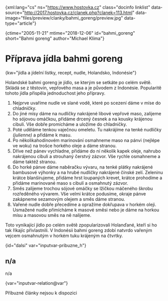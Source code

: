
{xml:lang="cs" ns="https://www.hostovka.cz" class="docinfo linklist" data-source="http://2017.hostovka.cz/clanek.php?clanek=113.html" data-image="files/preview/clanky/bahmi_goreng/preview.jpg" data-type="article"}

{ctime="2005-11-21" mtime="2018-12-06" id="bahmi_goreng" short="Bahmi goreng" author="Michael Klíma"}

# Příprava jídla bahmi goreng

<!-- generated attribute kw by user_updatekw.sh on 2020-07-05, do not edit -->

{kw="jídla a jídelní lístky, recept, nudle, Holandsko, Indonésie"}

Holandské bahmi goreng je jídlo, se kterým se setkáte po celém světě. Skládá se z těstovin, vepřového masa a je původem z Indonésie. Popularitě tohoto jídla přispěla jednoduchost jeho přípravy.

  1. Nejprve uvaříme nudle ve slané vodě, které po scezení dáme v míse do chladničky.
  2. Do jiné mísy dáme na nudličky nakrájené libové vepřové maso, zalijeme ho sójovou omáčkou, přidáme drcený česnek a na kousky krájenou cibuli. Vše dobře promícháme a uložíme do chladničky.
  3. Poté uděláme tenkou vaječnou omeletu. Tu nakrájíme na tenké nudličky _(julienne)_ a přidáme k masu.
  4. Po několikahodinovém marinování osmahneme maso na pánvi (nejlépe ve woku) na trošce horkého oleje a dáme stranou.
  5. Dříve než pánev vychladne, přidáme do ní několik kapek oleje, nahrubo nakrájenou cibuli a strouhaný čerstvý zázvor. Vše rychle osmahneme a dáme taktéž stranou.
  6. Do horké pánve dáme naběračku vývaru, na tenké plátky nakrájené bambusové výhonky a na hrubé nudličky nakrájené čínské zelí. Zeleninu krátce blanšírujeme, přidáme hrst loupaných krevet, krátce prohodíme a přidáme marinované maso s cibulí a osmahnutý zázvor.
  7. Směs zalijeme trochou sójové omáčky se lžičkou máčeného škrobu rozředěného vývarem. Vše velmi krátce podusíme, okraje pánve zakápneme sezamovým olejem a směs dáme stranou.
  8. Vařené nudle dobře přecedíme a opražíme dokřupava v horkém oleji. Usmažené nudle přimícháme k masové směsi nebo je dáme na horkou mísu a masovou směs na ně nalijeme.

Toto vynikající jídlo po celém světě zpopularizovali Holanďané, kteří si ho tak říkajíc přivlastnili. V Indonésii bahmi goreng zdobí natvrdo vařeným vejcem osmahnutým v horkém tuku krájeným na čtvrtky.

{id="dalsi" var="inputvar-pribuzne_h"}

## n/a

n/a

{var="inputvar-relation@var"}

Příbuzné články nejsou k dispozici

